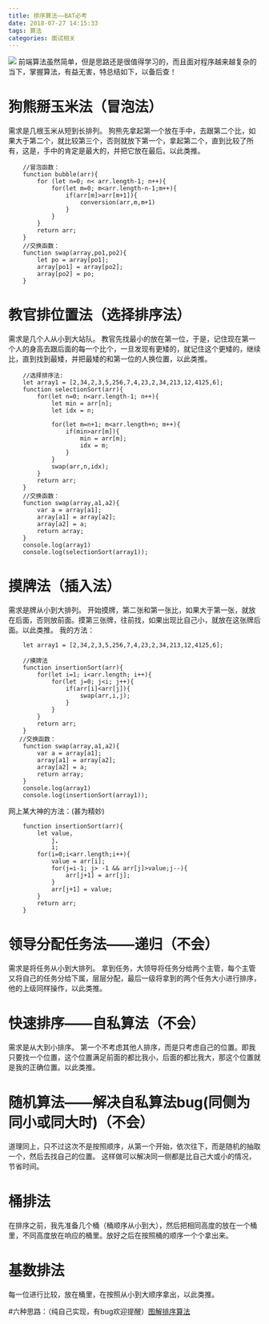 ```yaml
---
title: 排序算法——BAT必考
date: 2018-07-27 14:15:33
tags: 算法
categories: 面试相关
---
```


![](http://upload-images.jianshu.io/upload_images/3706166-44d9dbda0eb28df8?imageMogr2/auto-orient/strip%7CimageView2/2/w/1240)
前端算法虽然简单，但是思路还是很值得学习的，而且面对程序越来越复杂的当下，掌握算法，有益无害，特总结如下，以备后查！

# 狗熊掰玉米法（冒泡法）
需求是几根玉米从短到长排列。
狗熊先拿起第一个放在手中，去跟第二个比，如果大于第二个，就比较第三个，否则就放下第一个，拿起第二个，直到比较了所有，这是，手中的肯定是最大的，并把它放在最后。以此类推。
<!-- more -->


        //冒泡函数：
        function bubble(arr){
            for (let n=0; n< arr.length-1; n++){
                for(let m=0; m<arr.length-n-1;m++){
                    if(arr[m]>arr[m+1]){
                        conversion(arr,m,m+1)
                    }
                }
            }
            return arr;
        }
        //交换函数：
        function swap(array,po1,po2){
            let po = array[po1];
            array[po1] = array[po2];
            array[po2] = po;
        }


# 教官排位置法（选择排序法）
需求是几个人从小到大站队。
教官先找最小的放在第一位，于是，记住现在第一个人的身高去跟后面的每一个比个，一旦发现有更矮的，就记住这个更矮的，继续比，直到找到最矮，并把最矮的和第一位的人换位置，以此类推。

        //选择排序法:
        let array1 = [2,34,2,3,5,256,7,4,23,2,34,213,12,4125,6];
        function selectionSort(arr){
            for(let n=0; n<arr.length-1; n++){
                let min = arr[n];
                let idx = n;

                for(let m=n+1; m<arr.length+n; m++){
                    if(min>arr[m]){
                        min = arr[m];
                        idx = m;
                    }
                }
                swap(arr,n,idx);
            }
            return arr;
        }
        //交换函数：
        function swap(array,a1,a2){
            var a = array[a1];
            array[a1] = array[a2];
            array[a2] = a;
            return array;
        }
        console.log(array1)
        console.log(selectionSort(array1));



# 摸牌法（插入法）

需求是牌从小到大排列。
开始摸牌，第二张和第一张比，如果大于第一张，就放在后面，否则放前面。摸第三张牌，往前找，如果出现比自己小，就放在这张牌后面。以此类推。
我的方法：

        let array1 = [2,34,2,3,5,256,7,4,23,2,34,213,12,4125,6];

        //摸牌法
        function insertionSort(arr){
            for(let i=1; i<arr.length; i++){
                for(let j=0; j<i; j++){
                    if(arr[i]<arr[j]){
                        swap(arr,i,j);
                    }
                }
            }
            return arr;
        }
       //交换函数：
        function swap(array,a1,a2){
            var a = array[a1];
            array[a1] = array[a2];
            array[a2] = a;
            return array;
        }
        console.log(array1)
        console.log(insertionSort(array1));

网上某大神的方法：(甚为精妙)

        function insertionSort(arr){
            let value,
                j,
                i;
            for(i=0;i<arr.length;i++){
                value = arr[i];
                for(j=i-1; j> -1 && arr[j]>value;j--){
                    arr[j+1] = arr[j];
                }
                arr[j+1] = value;
            }
            return arr;
        }

# 领导分配任务法——递归（不会）

需求是将任务从小到大排列。
拿到任务，大领导将任务分给两个主管，每个主管又将自己的任务分给下属，层层分配，最后一级将拿到的两个任务大小进行排序，他的上级同样操作，以此类推。


# 快速排序——自私算法（不会）

需求是从大到小排序。
第一个不考虑其他人排序，而是只考虑自己的位置。即我只要找一个位置，这个位置满足前面的都比我小，后面的都比我大，那这个位置就是我的正确位置。以此类推。

# 随机算法——解决自私算法bug(同侧为同小或同大时)（不会）

道理同上，只不过这次不是按照顺序，从第一个开始，依次往下，而是随机的抽取一个，然后去找自己的位置。
这样做可以解决同一侧都是比自己大或小的情况，节省时间。

# 桶排法

在排序之前，我先准备几个桶（桶顺序从小到大），然后把相同高度的放在一个桶里，不同高度放在响应的桶里。放好之后在按照桶的顺序一个个拿出来。

# 基数排法

每一位进行比较，放在桶里，在按照从小到大顺序拿出，以此类推。

#六种思路：（纯自己实现，有bug欢迎提醒）[图解排序算法](https://visualgo.net/sorting)
